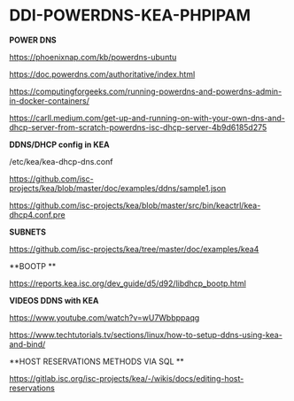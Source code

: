 # DDI-POWERDNS-KEA-PHPIPAM

**POWER DNS**

https://phoenixnap.com/kb/powerdns-ubuntu

https://doc.powerdns.com/authoritative/index.html

https://computingforgeeks.com/running-powerdns-and-powerdns-admin-in-docker-containers/

https://carll.medium.com/get-up-and-running-on-with-your-own-dns-and-dhcp-server-from-scratch-powerdns-isc-dhcp-server-4b9d6185d275

**DDNS/DHCP config in KEA**

/etc/kea/kea-dhcp-dns.conf

https://github.com/isc-projects/kea/blob/master/doc/examples/ddns/sample1.json

https://github.com/isc-projects/kea/blob/master/src/bin/keactrl/kea-dhcp4.conf.pre

**SUBNETS**

https://github.com/isc-projects/kea/tree/master/doc/examples/kea4

**BOOTP **

https://reports.kea.isc.org/dev_guide/d5/d92/libdhcp_bootp.html

**VIDEOS DDNS with KEA**

https://www.youtube.com/watch?v=wU7Wbbppaqg

https://www.techtutorials.tv/sections/linux/how-to-setup-ddns-using-kea-and-bind/

**HOST RESERVATIONS METHODS VIA SQL **

https://gitlab.isc.org/isc-projects/kea/-/wikis/docs/editing-host-reservations







